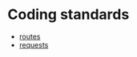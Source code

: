 Coding standards
=========================

- [routes](./docs/routes.md)
- [requests](./docs/requests.md)
